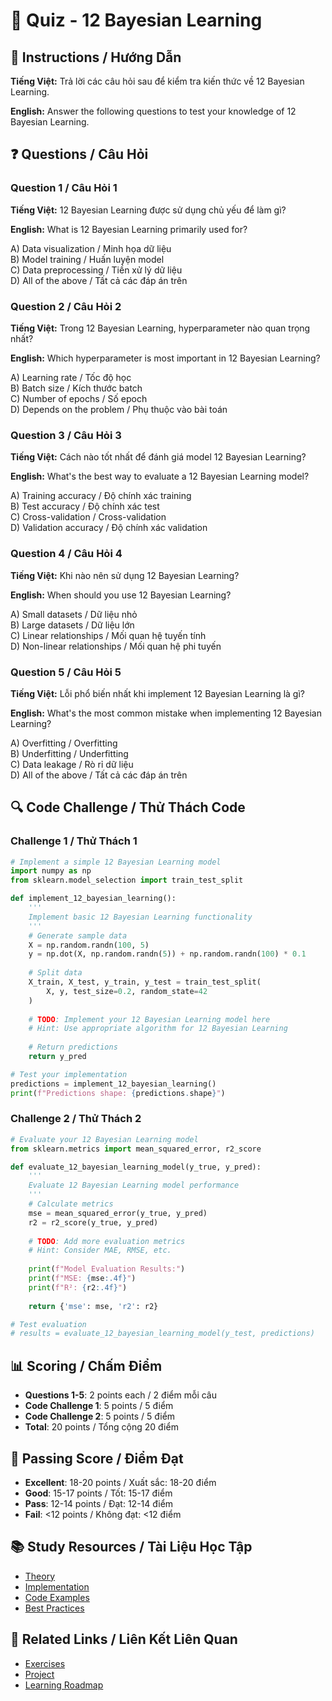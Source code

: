 # 🧠 Quiz - 12 Bayesian Learning

## 📝 Instructions / Hướng Dẫn

**Tiếng Việt:** Trả lời các câu hỏi sau để kiểm tra kiến thức về 12 Bayesian Learning.

**English:** Answer the following questions to test your knowledge of 12 Bayesian Learning.

## ❓ Questions / Câu Hỏi

### Question 1 / Câu Hỏi 1
**Tiếng Việt:** 12 Bayesian Learning được sử dụng chủ yếu để làm gì?

**English:** What is 12 Bayesian Learning primarily used for?

A) Data visualization / Minh họa dữ liệu  
B) Model training / Huấn luyện model  
C) Data preprocessing / Tiền xử lý dữ liệu  
D) All of the above / Tất cả các đáp án trên

### Question 2 / Câu Hỏi 2
**Tiếng Việt:** Trong 12 Bayesian Learning, hyperparameter nào quan trọng nhất?

**English:** Which hyperparameter is most important in 12 Bayesian Learning?

A) Learning rate / Tốc độ học  
B) Batch size / Kích thước batch  
C) Number of epochs / Số epoch  
D) Depends on the problem / Phụ thuộc vào bài toán

### Question 3 / Câu Hỏi 3
**Tiếng Việt:** Cách nào tốt nhất để đánh giá model 12 Bayesian Learning?

**English:** What's the best way to evaluate a 12 Bayesian Learning model?

A) Training accuracy / Độ chính xác training  
B) Test accuracy / Độ chính xác test  
C) Cross-validation / Cross-validation  
D) Validation accuracy / Độ chính xác validation

### Question 4 / Câu Hỏi 4
**Tiếng Việt:** Khi nào nên sử dụng 12 Bayesian Learning?

**English:** When should you use 12 Bayesian Learning?

A) Small datasets / Dữ liệu nhỏ  
B) Large datasets / Dữ liệu lớn  
C) Linear relationships / Mối quan hệ tuyến tính  
D) Non-linear relationships / Mối quan hệ phi tuyến

### Question 5 / Câu Hỏi 5
**Tiếng Việt:** Lỗi phổ biến nhất khi implement 12 Bayesian Learning là gì?

**English:** What's the most common mistake when implementing 12 Bayesian Learning?

A) Overfitting / Overfitting  
B) Underfitting / Underfitting  
C) Data leakage / Rò rỉ dữ liệu  
D) All of the above / Tất cả các đáp án trên

## 🔍 Code Challenge / Thử Thách Code

### Challenge 1 / Thử Thách 1
```python
# Implement a simple 12 Bayesian Learning model
import numpy as np
from sklearn.model_selection import train_test_split

def implement_12_bayesian_learning():
    '''
    Implement basic 12 Bayesian Learning functionality
    '''
    # Generate sample data
    X = np.random.randn(100, 5)
    y = np.dot(X, np.random.randn(5)) + np.random.randn(100) * 0.1
    
    # Split data
    X_train, X_test, y_train, y_test = train_test_split(
        X, y, test_size=0.2, random_state=42
    )
    
    # TODO: Implement your 12 Bayesian Learning model here
    # Hint: Use appropriate algorithm for 12 Bayesian Learning
    
    # Return predictions
    return y_pred

# Test your implementation
predictions = implement_12_bayesian_learning()
print(f"Predictions shape: {predictions.shape}")
```

### Challenge 2 / Thử Thách 2
```python
# Evaluate your 12 Bayesian Learning model
from sklearn.metrics import mean_squared_error, r2_score

def evaluate_12_bayesian_learning_model(y_true, y_pred):
    '''
    Evaluate 12 Bayesian Learning model performance
    '''
    # Calculate metrics
    mse = mean_squared_error(y_true, y_pred)
    r2 = r2_score(y_true, y_pred)
    
    # TODO: Add more evaluation metrics
    # Hint: Consider MAE, RMSE, etc.
    
    print(f"Model Evaluation Results:")
    print(f"MSE: {mse:.4f}")
    print(f"R²: {r2:.4f}")
    
    return {'mse': mse, 'r2': r2}

# Test evaluation
# results = evaluate_12_bayesian_learning_model(y_test, predictions)
```

## 📊 Scoring / Chấm Điểm

- **Questions 1-5**: 2 points each / 2 điểm mỗi câu
- **Code Challenge 1**: 5 points / 5 điểm
- **Code Challenge 2**: 5 points / 5 điểm
- **Total**: 20 points / Tổng cộng 20 điểm

## 🎯 Passing Score / Điểm Đạt

- **Excellent**: 18-20 points / Xuất sắc: 18-20 điểm
- **Good**: 15-17 points / Tốt: 15-17 điểm  
- **Pass**: 12-14 points / Đạt: 12-14 điểm
- **Fail**: <12 points / Không đạt: <12 điểm

## 📚 Study Resources / Tài Liệu Học Tập

- [Theory](./THEORY_12_bayesian_learning.md)
- [Implementation](./IMPLEMENTATION_12_bayesian_learning.md)
- [Code Examples](./CODE_EXAMPLES_12_bayesian_learning.md)
- [Best Practices](./BEST_PRACTICES_12_bayesian_learning.md)

## 🔗 Related Links / Liên Kết Liên Quan

- [Exercises](./EXERCISES_12_bayesian_learning.md)
- [Project](./PROJECT_12_bayesian_learning.md)
- [Learning Roadmap](./LEARNING_ROADMAP_12_bayesian_learning.md)

